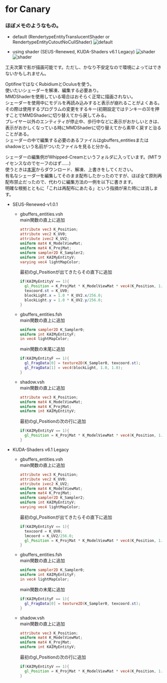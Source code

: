 # for Canary

### ほぼメモのようなもの。

- default (RendertypeEntityTranslucentShader or RendertypeEntityCutoutNoCullShader)
![default](image/default.png)

- using shader (SEUS-Renewed, KUDA-Shaders v6.1 Legacy)
![shader](image/SEUS.png)
![shader](image/KUDA.png)

工夫次第で影が描画可能です。ただし、かなり不安定なので環境によってはできないかもしれません。  

OptifineではなくRubidiumとOculusを使う。  
使いたいシェーダーを解凍、編集する必要あり。  
MMDShaderを使用している場合はおそらく正常に描画されない。  
シェーダーを使用中にモデルを再読み込みすると表示が崩れることがよくある。  
その際は使用するプログラムの変更をするキー(初期設定ではテンキーの3)を押すことでMMDShaderに切り替えてから戻してみる。  
プレイヤー以外のエンティティが停止中、歩行中などに表示がおかしいときは、表示がおかしくなっている時にMMDShaderに切り替えてから素早く戻すと治ることがある。  
シェーダーの中で編集する必要のあるファイルはgbuffers_entitiesまたはshadowという名前がついたファイルを見ると分かる。  

シェーダーの編集例がWhipped-Creamというフォルダに入っています。(MITライセンスなのでセーフのはず……)  
使うときは[本家](https://github.com/Zi7ar21/Whipped-Cream)からダウンロード、解凍、上書きをしてください。  
有名なシェーダーを編集してそのまま配布したかったのですが、ほぼ全て原則再配布禁止だったので、代わりに編集方法の一例を以下に書きます。  
明確な根拠とともに「これは再配布にあたる」という指摘が来た時には消します。

- SEUS-Renewed-v1.0.1
  - gbuffers_entities.vsh  
    main関数の直上に追加

      ```glsl
      attribute vec3 K_Position;
      attribute vec2 K_UV0;
      attribute ivec2 K_UV2;
      uniform mat4 K_ModelViewMat;
      uniform mat4 K_ProjMat;
      uniform sampler2D K_Sampler2;
      uniform int KAIMyEntityV;
      varying vec4 lightMapColor;
      ```

    最初のgl_Positionが出てきたらその直下に追加

    ```glsl
    if(KAIMyEntityV == 1){
      gl_Position = K_ProjMat * K_ModelViewMat * vec4(K_Position, 1.0);
      texcoord.st = K_UV0;
      blockLight.x = 1.0 * K_UV2.x/256.0;
      blockLight.y = 1.0 * K_UV2.y/256.0;
    }
    ```

  - gbuffers_entities.fsh  
    main関数の直上に追加

    ```glsl
    uniform sampler2D K_Sampler0;
    uniform int KAIMyEntityF;
    in vec4 lightMapColor;
    ```

    main関数の末尾に追加

    ```glsl
    if(KAIMyEntityF == 1){
      gl_FragData[0] = texture2D(K_Sampler0, texcoord.st);
      gl_FragData[1] = vec4(blockLight, 1.0, 1.0);
    }
    ```

  - shadow.vsh  
    main関数の直上に追加

    ```glsl
    attribute vec3 K_Position;
    uniform mat4 K_ModelViewMat;
    uniform mat4 K_ProjMat;
    uniform int KAIMyEntityV;
    ```

    最初のgl_Positionの次の行に追加

    ```glsl
    if(KAIMyEntityV == 1){
      gl_Position = K_ProjMat * K_ModelViewMat * vec4(K_Position, 1.0);
    }
    ```

- KUDA-Shaders v6.1 Legacy
  - gbuffers_entities.vsh  
    main関数の直上に追加

    ```glsl
    attribute vec3 K_Position;
    attribute vec2 K_UV0;
    attribute ivec2 K_UV2;
    uniform mat4 K_ModelViewMat;
    uniform mat4 K_ProjMat;
    uniform sampler2D K_Sampler2;
    uniform int KAIMyEntityV;
    varying vec4 lightMapColor;
    ```

    最初のgl_Positionが出てきたらその直下に追加

    ```glsl
    if(KAIMyEntityV == 1){
      texcoord = K_UV0;
      lmcoord = K_UV2/256.0;
      gl_Position = K_ProjMat * K_ModelViewMat * vec4(K_Position, 1.0);
    }
    ```

  - gbuffers_entities.fsh  
    main関数の直上に追加

    ```glsl
    uniform sampler2D K_Sampler0;
    uniform int KAIMyEntityF;
    in vec4 lightMapColor;
    ```

    main関数の末尾に追加

    ```glsl
    if(KAIMyEntityF == 1){
      gl_FragData[0] = texture2D(K_Sampler0, texcoord.st);
    }
    ```

  - shadow.vsh  
    main関数の直上に追加

    ```glsl
    attribute vec3 K_Position;
    uniform mat4 K_ModelViewMat;
    uniform mat4 K_ProjMat;
    uniform int KAIMyEntityV;
    ```

    最初のgl_Positionの次の行に追加

    ```glsl
    if(KAIMyEntityV == 1){
      gl_Position = K_ProjMat * K_ModelViewMat * vec4(K_Position, 1.0);
    }
    ```
